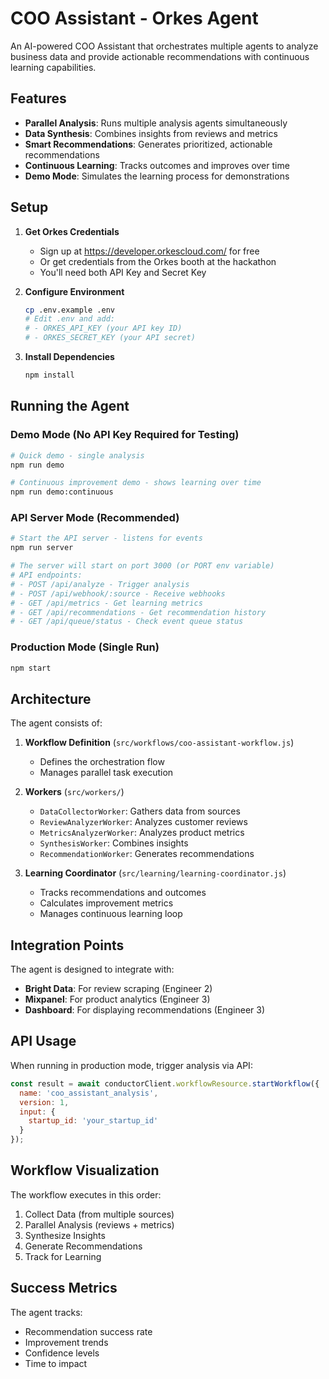 # COO Assistant - Orkes Agent

An AI-powered COO Assistant that orchestrates multiple agents to analyze business data and provide actionable recommendations with continuous learning capabilities.

## Features

- **Parallel Analysis**: Runs multiple analysis agents simultaneously
- **Data Synthesis**: Combines insights from reviews and metrics
- **Smart Recommendations**: Generates prioritized, actionable recommendations
- **Continuous Learning**: Tracks outcomes and improves over time
- **Demo Mode**: Simulates the learning process for demonstrations

## Setup

1. **Get Orkes Credentials**
   - Sign up at https://developer.orkescloud.com/ for free
   - Or get credentials from the Orkes booth at the hackathon
   - You'll need both API Key and Secret Key

2. **Configure Environment**
   ```bash
   cp .env.example .env
   # Edit .env and add:
   # - ORKES_API_KEY (your API key ID)
   # - ORKES_SECRET_KEY (your API secret)
   ```

3. **Install Dependencies**
   ```bash
   npm install
   ```

## Running the Agent

### Demo Mode (No API Key Required for Testing)
```bash
# Quick demo - single analysis
npm run demo

# Continuous improvement demo - shows learning over time
npm run demo:continuous
```

### API Server Mode (Recommended)
```bash
# Start the API server - listens for events
npm run server

# The server will start on port 3000 (or PORT env variable)
# API endpoints:
# - POST /api/analyze - Trigger analysis
# - POST /api/webhook/:source - Receive webhooks
# - GET /api/metrics - Get learning metrics
# - GET /api/recommendations - Get recommendation history
# - GET /api/queue/status - Check event queue status
```

### Production Mode (Single Run)
```bash
npm start
```

## Architecture

The agent consists of:

1. **Workflow Definition** (`src/workflows/coo-assistant-workflow.js`)
   - Defines the orchestration flow
   - Manages parallel task execution

2. **Workers** (`src/workers/`)
   - `DataCollectorWorker`: Gathers data from sources
   - `ReviewAnalyzerWorker`: Analyzes customer reviews
   - `MetricsAnalyzerWorker`: Analyzes product metrics
   - `SynthesisWorker`: Combines insights
   - `RecommendationWorker`: Generates recommendations

3. **Learning Coordinator** (`src/learning/learning-coordinator.js`)
   - Tracks recommendations and outcomes
   - Calculates improvement metrics
   - Manages continuous learning loop

## Integration Points

The agent is designed to integrate with:
- **Bright Data**: For review scraping (Engineer 2)
- **Mixpanel**: For product analytics (Engineer 3)
- **Dashboard**: For displaying recommendations (Engineer 3)

## API Usage

When running in production mode, trigger analysis via API:

```javascript
const result = await conductorClient.workflowResource.startWorkflow({
  name: 'coo_assistant_analysis',
  version: 1,
  input: {
    startup_id: 'your_startup_id'
  }
});
```

## Workflow Visualization

The workflow executes in this order:
1. Collect Data (from multiple sources)
2. Parallel Analysis (reviews + metrics)
3. Synthesize Insights
4. Generate Recommendations
5. Track for Learning

## Success Metrics

The agent tracks:
- Recommendation success rate
- Improvement trends
- Confidence levels
- Time to impact